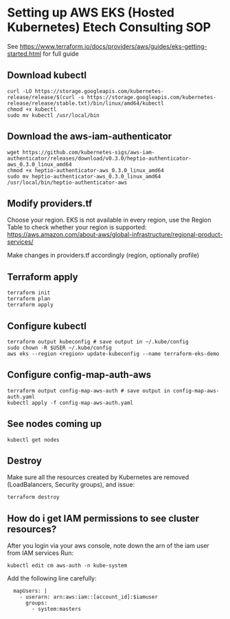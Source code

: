 # Setting up AWS EKS (Hosted Kubernetes) Etech Consulting SOP

See https://www.terraform.io/docs/providers/aws/guides/eks-getting-started.html for full guide


## Download kubectl
```
curl -LO https://storage.googleapis.com/kubernetes-release/release/$(curl -s https://storage.googleapis.com/kubernetes-release/release/stable.txt)/bin/linux/amd64/kubectl
chmod +x kubectl
sudo mv kubectl /usr/local/bin
```

## Download the aws-iam-authenticator
```
wget https://github.com/kubernetes-sigs/aws-iam-authenticator/releases/download/v0.3.0/heptio-authenticator-aws_0.3.0_linux_amd64
chmod +x heptio-authenticator-aws_0.3.0_linux_amd64
sudo mv heptio-authenticator-aws_0.3.0_linux_amd64 /usr/local/bin/heptio-authenticator-aws
```

## Modify providers.tf

Choose your region. EKS is not available in every region, use the Region Table to check whether your region is supported: https://aws.amazon.com/about-aws/global-infrastructure/regional-product-services/

Make changes in providers.tf accordingly (region, optionally profile)

## Terraform apply
```
terraform init
terraform plan
terraform apply
```

## Configure kubectl
```
terraform output kubeconfig # save output in ~/.kube/config
sudo chown -R $USER ~/.kube/config
aws eks --region <region> update-kubeconfig --name terraform-eks-demo
```

## Configure config-map-auth-aws
```
terraform output config-map-aws-auth # save output in config-map-aws-auth.yaml
kubectl apply -f config-map-aws-auth.yaml
```

## See nodes coming up
```
kubectl get nodes
```

## Destroy
Make sure all the resources created by Kubernetes are removed (LoadBalancers, Security groups), and issue:
```
terraform destroy
```
## How do i get IAM permissions to see cluster resources?
After you login via your aws console, note down the arn of the iam user from IAM services
Run:
```
kubectl edit cm aws-auth -n kube-system
```
Add the following line carefully:
```
  mapUsers: |
    - userarn: arn:aws:iam::[account_id]:$iamuser
      groups:
        - system:masters
 ```

